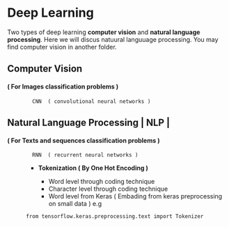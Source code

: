 
<head>
      <body>
            <h1><strong>Deep Learning</strong></h1><p>Two types of deep learning <strong>computer vision</strong> and <strong>natural language processing</strong>. Here we will discus natuural languuage processing. You may find computer vision in another folder.
                  <h2><strong>Computer Vision</strong></h2>
                        <h4>( For Images classification problems )</h4>

            CNN  ( convolutional neural networks )
<head>
      <body>
            <h2><strong>Natural Language Processing  | NLP |</strong></h2>
            <h4>( For Texts and sequences classification problems )</h4>
            
            RNN  ( recurrent neural networks )

</body>
</head>
      <body>
            <ul>
                  <ul>
                        <ul>
                        <li><strong>Tokenization   ( By One Hot Encoding )</strong></li>
                        <ul>
                        <li>Word level through coding technique</li>
                        <li>Character level through coding technique </li>
                        <li>Word level from Keras ( Embading from keras preprocessing on small data ) e.g</li>
                        
</ul>
</ul>                        
</ul>      
</ul>
</body>
<head>
</head>
</body>
</head>

```
      from tensorflow.keras.preprocessing.text import Tokenizer
 ```
